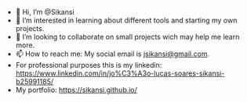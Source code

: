 - 👋 Hi, I’m @Sikansi
- 👀 I’m interested in learning about different tools and starting my own projects.
- 💞️ I’m looking to collaborate on small projects wich may help me learn more.
- 📫 How to reach me: My social email is jsikansi@gmail.com.
-    For professional purposes this is my linkedin: https://www.linkedin.com/in/jo%C3%A3o-lucas-soares-sikansi-b25991185/
-    My portfolio: https://sikansi.github.io/
<!---
Sikansi/Sikansi is a ✨ special ✨ repository because its `README.md` (this file) appears on your GitHub profile.
You can click the Preview link to take a look at your changes.
--->
